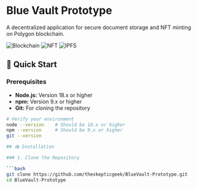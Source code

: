 # Blue Vault Prototype

A decentralized application for secure document storage and NFT minting on Polygon blockchain.

![Blockchain](https://img.shields.io/badge/Blockchain-Polygon-blue)
![NFT](https://img.shields.io/badge/NFT-Minting-green)
![IPFS](https://img.shields.io/badge/IPFS-Storage-orange)

## 🚀 Quick Start

### Prerequisites

- **Node.js:** Version 18.x or higher
- **npm:** Version 9.x or higher  
- **Git:** For cloning the repository

```bash
# Verify your environment
node --version    # Should be 18.x or higher
npm --version     # Should be 9.x or higher
git --version

## 📥 Installation

### 1. Clone the Repository

```bash
git clone https://github.com/theskepticgeek/BlueVault-Prototype.git
cd BlueVault-Prototype
